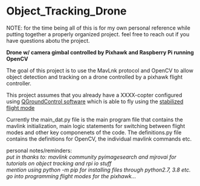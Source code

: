 # Object_Tracking_Drone

NOTE: for the time being all of this is for my own personal reference while putting together a properly organized project. feel free to reach out if you have questions abotu the project.

**Drone w/ camera gimbal controlled by Pixhawk and Raspberry Pi running OpenCV**

The goal of this project is to use the MavLnk protocol and OpenCV to allow object detection and tracking on a drone controlled by a pixhawk flight controller.

This project assumes that you already have a XXXX-copter configured using [QGroundControl software](http://qgroundcontrol.com/) which is able to fly using the [stabilized flight mode](http://ardupilot.org/copter/docs/flight-modes.html)

Currently the main_dat.py file is the main program file that contains the mavlink initialization, main logic statements for switching between flight modes and other key componenets of the code. The definitions.py file contains the definitions for OpenCV, the individual mavlink commands etc.

personal notes/reminders:<br/>
*put in thanks to: mavlink community pyimagesearch and mjrovai for tutorials on object tracking and rpi io stuff<br/>
mention using python -m pip for installing files through python2.7, 3.8 etc.<br/>
go into programming flight modes for the pixhawk...*

